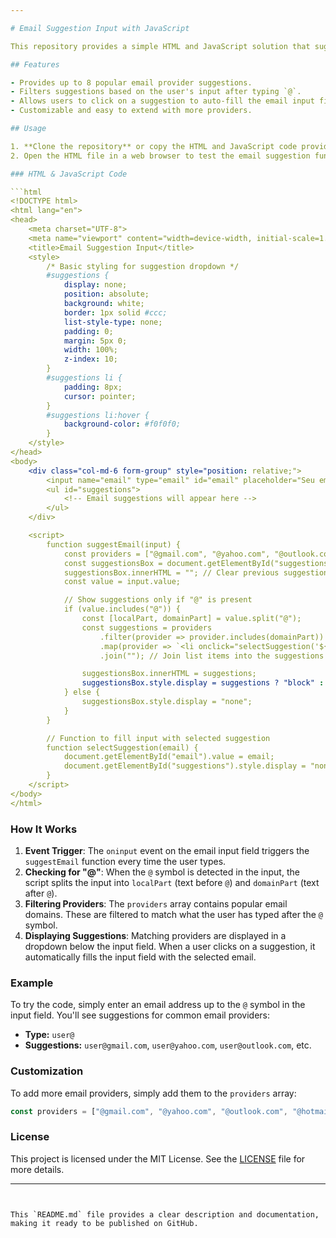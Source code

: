 ```yaml
---

# Email Suggestion Input with JavaScript

This repository provides a simple HTML and JavaScript solution that suggests popular email domains (providers) as the user types an email address. When the user types `@`, a list of suggestions from commonly used email providers appears, allowing for quick selection.

## Features

- Provides up to 8 popular email provider suggestions.
- Filters suggestions based on the user's input after typing `@`.
- Allows users to click on a suggestion to auto-fill the email input field.
- Customizable and easy to extend with more providers.

## Usage

1. **Clone the repository** or copy the HTML and JavaScript code provided below.
2. Open the HTML file in a web browser to test the email suggestion functionality.

### HTML & JavaScript Code

```html
<!DOCTYPE html>
<html lang="en">
<head>
    <meta charset="UTF-8">
    <meta name="viewport" content="width=device-width, initial-scale=1.0">
    <title>Email Suggestion Input</title>
    <style>
        /* Basic styling for suggestion dropdown */
        #suggestions {
            display: none;
            position: absolute;
            background: white;
            border: 1px solid #ccc;
            list-style-type: none;
            padding: 0;
            margin: 5px 0;
            width: 100%;
            z-index: 10;
        }
        #suggestions li {
            padding: 8px;
            cursor: pointer;
        }
        #suggestions li:hover {
            background-color: #f0f0f0;
        }
    </style>
</head>
<body>
    <div class="col-md-6 form-group" style="position: relative;">
        <input name="email" type="email" id="email" placeholder="Seu email *" required oninput="suggestEmail(this)">
        <ul id="suggestions">
            <!-- Email suggestions will appear here -->
        </ul>
    </div>

    <script>
        function suggestEmail(input) {
            const providers = ["@gmail.com", "@yahoo.com", "@outlook.com", "@hotmail.com", "@icloud.com", "@aol.com", "@protonmail.com", "@zoho.com"];
            const suggestionsBox = document.getElementById("suggestions");
            suggestionsBox.innerHTML = ""; // Clear previous suggestions
            const value = input.value;

            // Show suggestions only if "@" is present
            if (value.includes("@")) {
                const [localPart, domainPart] = value.split("@");
                const suggestions = providers
                    .filter(provider => provider.includes(domainPart)) // Filter providers by what is typed after "@"
                    .map(provider => `<li onclick="selectSuggestion('${localPart}${provider}')">${localPart}${provider}</li>`)
                    .join(""); // Join list items into the suggestions box

                suggestionsBox.innerHTML = suggestions;
                suggestionsBox.style.display = suggestions ? "block" : "none";
            } else {
                suggestionsBox.style.display = "none";
            }
        }

        // Function to fill input with selected suggestion
        function selectSuggestion(email) {
            document.getElementById("email").value = email;
            document.getElementById("suggestions").style.display = "none";
        }
    </script>
</body>
</html>
```

### How It Works

1. **Event Trigger**: The `oninput` event on the email input field triggers the `suggestEmail` function every time the user types.
2. **Checking for "@"**: When the `@` symbol is detected in the input, the script splits the input into `localPart` (text before `@`) and `domainPart` (text after `@`).
3. **Filtering Providers**: The `providers` array contains popular email domains. These are filtered to match what the user has typed after the `@` symbol.
4. **Displaying Suggestions**: Matching providers are displayed in a dropdown below the input field. When a user clicks on a suggestion, it automatically fills the input field with the selected email.

### Example

To try the code, simply enter an email address up to the `@` symbol in the input field. You'll see suggestions for common email providers:

- **Type:** `user@`
- **Suggestions:** `user@gmail.com`, `user@yahoo.com`, `user@outlook.com`, etc.

### Customization

To add more email providers, simply add them to the `providers` array:

```javascript
const providers = ["@gmail.com", "@yahoo.com", "@outlook.com", "@hotmail.com", "@icloud.com", "@aol.com", "@protonmail.com", "@zoho.com", "@custom.com"];
```

### License

This project is licensed under the MIT License. See the [LICENSE](LICENSE) file for more details.

---
```


This `README.md` file provides a clear description and documentation, making it ready to be published on GitHub.
